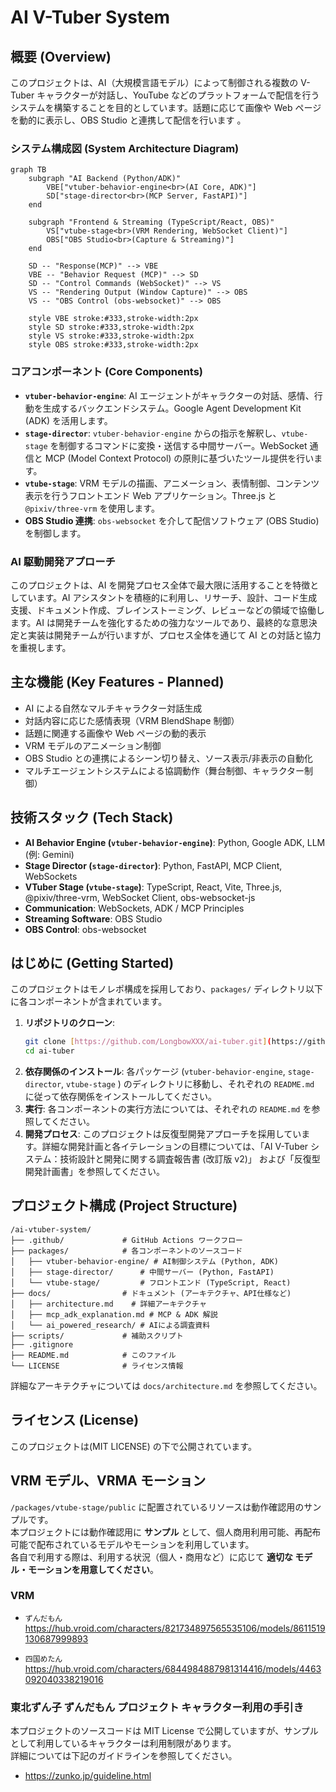 # AI V-Tuber System

## 概要 (Overview)

このプロジェクトは、AI（大規模言語モデル）によって制御される複数の V-Tuber キャラクターが対話し、YouTube などのプラットフォームで配信を行うシステムを構築することを目的としています。話題に応じて画像や Web ページを動的に表示し、OBS Studio と連携して配信を行います 。

### システム構成図 (System Architecture Diagram)

```mermaid
graph TB
    subgraph "AI Backend (Python/ADK)"
        VBE["vtuber-behavior-engine<br>(AI Core, ADK)"]
        SD["stage-director<br>(MCP Server, FastAPI)"]
    end

    subgraph "Frontend & Streaming (TypeScript/React, OBS)"
        VS["vtube-stage<br>(VRM Rendering, WebSocket Client)"]
        OBS["OBS Studio<br>(Capture & Streaming)"]
    end

    SD -- "Response(MCP)" --> VBE
    VBE -- "Behavior Request (MCP)" --> SD
    SD -- "Control Commands (WebSocket)" --> VS
    VS -- "Rendering Output (Window Capture)" --> OBS
    VS -- "OBS Control (obs-websocket)" --> OBS

    style VBE stroke:#333,stroke-width:2px
    style SD stroke:#333,stroke-width:2px
    style VS stroke:#333,stroke-width:2px
    style OBS stroke:#333,stroke-width:2px
```

### コアコンポーネント (Core Components)

- **`vtuber-behavior-engine`**: AI エージェントがキャラクターの対話、感情、行動を生成するバックエンドシステム。Google Agent Development Kit (ADK) を活用します。
- **`stage-director`**: `vtuber-behavior-engine` からの指示を解釈し、`vtube-stage` を制御するコマンドに変換・送信する中間サーバー。WebSocket 通信と MCP (Model Context Protocol) の原則に基づいたツール提供を行います。
- **`vtube-stage`**: VRM モデルの描画、アニメーション、表情制御、コンテンツ表示を行うフロントエンド Web アプリケーション。Three.js と `@pixiv/three-vrm` を使用します。
- **OBS Studio 連携**: `obs-websocket` を介して配信ソフトウェア (OBS Studio) を制御します。

### AI 駆動開発アプローチ

このプロジェクトは、AI を開発プロセス全体で最大限に活用することを特徴としています。AI アシスタントを積極的に利用し、リサーチ、設計、コード生成支援、ドキュメント作成、ブレインストーミング、レビューなどの領域で協働します。AI は開発チームを強化するための強力なツールであり、最終的な意思決定と実装は開発チームが行いますが、プロセス全体を通じて AI との対話と協力を重視します。

## 主な機能 (Key Features - Planned)

- AI による自然なマルチキャラクター対話生成
- 対話内容に応じた感情表現（VRM BlendShape 制御）
- 話題に関連する画像や Web ページの動的表示
- VRM モデルのアニメーション制御
- OBS Studio との連携によるシーン切り替え、ソース表示/非表示の自動化
- マルチエージェントシステムによる協調動作（舞台制御、キャラクター制御）

## 技術スタック (Tech Stack)

- **AI Behavior Engine (`vtuber-behavior-engine`)**: Python, Google ADK, LLM (例: Gemini)
- **Stage Director (`stage-director`)**: Python, FastAPI, MCP Client, WebSockets
- **VTuber Stage (`vtube-stage`)**: TypeScript, React, Vite, Three.js, @pixiv/three-vrm, WebSocket Client, obs-websocket-js
- **Communication**: WebSockets, ADK / MCP Principles
- **Streaming Software**: OBS Studio
- **OBS Control**: obs-websocket

## はじめに (Getting Started)

このプロジェクトはモノレポ構成を採用しており、`packages/` ディレクトリ以下に各コンポーネントが含まれています。

1.  **リポジトリのクローン**:
    ```bash
    git clone [https://github.com/LongbowXXX/ai-tuber.git](https://github.com/LongbowXXX/ai-tuber.git)
    cd ai-tuber
    ```
2.  **依存関係のインストール**:
    各パッケージ (`vtuber-behavior-engine`, `stage-director`, `vtube-stage` ) のディレクトリに移動し、それぞれの `README.md` に従って依存関係をインストールしてください。
3.  **実行**:
    各コンポーネントの実行方法については、それぞれの `README.md` を参照してください。
4.  **開発プロセス**:
    このプロジェクトは反復型開発アプローチを採用しています。詳細な開発計画と各イテレーションの目標については、「AI V-Tuber システム：技術設計と開発に関する調査報告書 (改訂版 v2)」 および「反復型開発計画書」を参照してください。

## プロジェクト構成 (Project Structure)

```
/ai-vtuber-system/
├── .github/             # GitHub Actions ワークフロー
├── packages/            # 各コンポーネントのソースコード
│   ├── vtuber-behavior-engine/ # AI制御システム (Python, ADK)
│   ├── stage-director/      # 中間サーバー (Python, FastAPI)
│   └── vtube-stage/         # フロントエンド (TypeScript, React)
├── docs/                # ドキュメント (アーキテクチャ、API仕様など)
│   ├── architecture.md    # 詳細アーキテクチャ
│   ├── mcp_adk_explanation.md # MCP & ADK 解説
│   └── ai_powered_research/ # AIによる調査資料
├── scripts/             # 補助スクリプト
├── .gitignore
├── README.md            # このファイル
└── LICENSE              # ライセンス情報
```

詳細なアーキテクチャについては `docs/architecture.md` を参照してください。

## ライセンス (License)

このプロジェクトは(MIT LICENSE) の下で公開されています。

## VRM モデル、VRMA モーション

`/packages/vtube-stage/public` に配置されているリソースは動作確認用のサンプルです。  
本プロジェクトには動作確認用に **サンプル** として、個人商用利用可能、再配布可能で配布されているモデルやモーションを利用しています。  
各自で利用する際は、利用する状況（個人・商用など）に応じて **適切な モデル・モーションを用意してください**。

### VRM

- `ずんだもん`  
  https://hub.vroid.com/characters/821734897565535106/models/8611519130687999893

- `四国めたん`  
  https://hub.vroid.com/characters/6844984887981314416/models/4463092040338219016

### 東北ずん子 ずんだもん プロジェクト キャラクター利用の手引き

本プロジェクトのソースコードは MIT License で公開していますが、サンプルとして利用しているキャラクターは利用制限があります。  
詳細については下記のガイドラインを参照してください。

- https://zunko.jp/guideline.html
